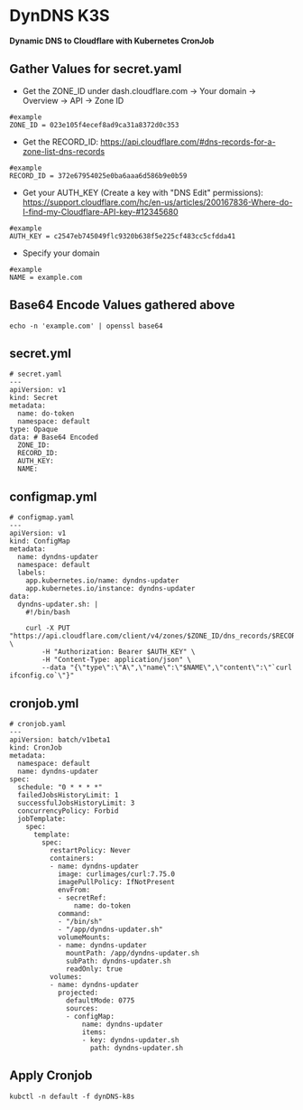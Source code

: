 DynDNS K3S
==========

**Dynamic DNS to Cloudflare with Kubernetes CronJob**

## Gather Values for secret.yaml

- Get the ZONE_ID under dash.cloudflare.com -> Your domain -> Overview -> API -> Zone ID
```
#example
ZONE_ID = 023e105f4ecef8ad9ca31a8372d0c353
```

- Get the RECORD_ID: https://api.cloudflare.com/#dns-records-for-a-zone-list-dns-records
```
#example
RECORD_ID = 372e67954025e0ba6aaa6d586b9e0b59
```

- Get your AUTH_KEY (Create a key with "DNS Edit" permissions): https://support.cloudflare.com/hc/en-us/articles/200167836-Where-do-I-find-my-Cloudflare-API-key-#12345680
```
#example
AUTH_KEY = c2547eb745049flc9320b638f5e225cf483cc5cfdda41
```

- Specify your domain
```
#example
NAME = example.com
```

## Base64 Encode Values gathered above
```
echo -n 'example.com' | openssl base64
```

## secret.yml
```
# secret.yaml
---
apiVersion: v1
kind: Secret
metadata:
  name: do-token
  namespace: default
type: Opaque
data: # Base64 Encoded
  ZONE_ID: 
  RECORD_ID: 
  AUTH_KEY: 
  NAME: 
```

## configmap.yml
```
# configmap.yaml
---
apiVersion: v1
kind: ConfigMap
metadata:
  name: dyndns-updater
  namespace: default
  labels:
    app.kubernetes.io/name: dyndns-updater
    app.kubernetes.io/instance: dyndns-updater
data:
  dyndns-updater.sh: |
    #!/bin/bash

    curl -X PUT "https://api.cloudflare.com/client/v4/zones/$ZONE_ID/dns_records/$RECORD_ID" \
        -H "Authorization: Bearer $AUTH_KEY" \
        -H "Content-Type: application/json" \
        --data "{\"type\":\"A\",\"name\":\"$NAME\",\"content\":\"`curl ifconfig.co`\"}"
```

## cronjob.yml
```
# cronjob.yaml
---
apiVersion: batch/v1beta1
kind: CronJob
metadata:
  namespace: default
  name: dyndns-updater
spec:
  schedule: "0 * * * *"
  failedJobsHistoryLimit: 1
  successfulJobsHistoryLimit: 3
  concurrencyPolicy: Forbid
  jobTemplate:
    spec:
      template:
        spec:
          restartPolicy: Never
          containers:
          - name: dyndns-updater
            image: curlimages/curl:7.75.0
            imagePullPolicy: IfNotPresent
            envFrom:
            - secretRef:
                name: do-token
            command:
            - "/bin/sh"
            - "/app/dyndns-updater.sh"
            volumeMounts:
            - name: dyndns-updater
              mountPath: /app/dyndns-updater.sh
              subPath: dyndns-updater.sh
              readOnly: true
          volumes:
          - name: dyndns-updater
            projected:
              defaultMode: 0775
              sources:
              - configMap:
                  name: dyndns-updater
                  items:
                  - key: dyndns-updater.sh
                    path: dyndns-updater.sh
```

## Apply Cronjob
```
kubctl -n default -f dynDNS-k8s
```
